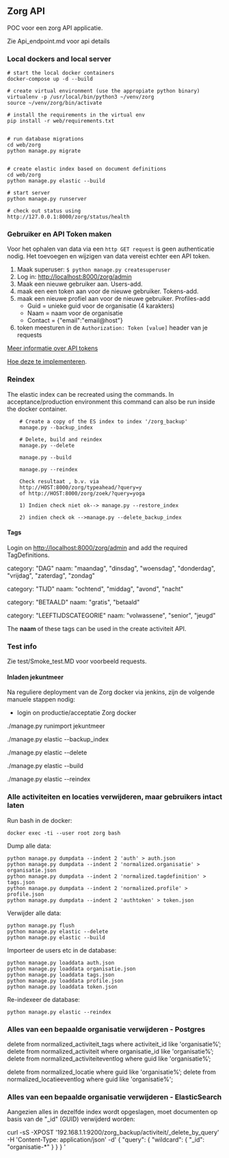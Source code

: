 ## Zorg API
POC voor een zorg API applicatie.

Zie Api_endpoint.md voor api details

### Local dockers and local server
    # start the local docker containers
	docker-compose up -d --build
	
	# create virtual environment (use the appropiate python binary)
	virtualenv -p /usr/local/bin/python3 ~/venv/zorg
    source ~/venv/zorg/bin/activate
    
    # install the requirements in the virtual env
    pip install -r web/requirements.txt

   
    # run database migrations
    cd web/zorg
    python manage.py migrate


    # create elastic index based on document definitions
    cd web/zorg
    python manage.py elastic --build

    # start server
    python manage.py runserver  
   
   	# check out status using
    http://127.0.0.1:8000/zorg/status/health


### Gebruiker en API Token maken
Voor het ophalen van data via een `http GET request` is geen authenticatie nodig.
Het toevoegen en wijzigen van data vereist echter een API token.

1. Maak superuser: `$ python manage.py createsuperuser`
2. Log in: <http://localhost:8000/zorg/admin> 
3. Maak een nieuwe gebruiker aan. Users-add.
4. maak een een token aan voor de nieuwe gebruiker. Tokens-add.
5. maak een nieuwe profiel aan voor de nieuwe gebruiker. Profiles-add
    * Guid = unieke guid voor de organisatie (4 karakters)
    * Naam = naam voor de organisatie
    * Contact = {"email":"email@host"}
5. token meesturen in de `Authorization: Token [value]` header van je requests


[Meer informatie over API tokens](https://scotch.io/tutorials/the-ins-and-outs-of-token-based-authentication)

[Hoe deze te implementeren](http://www.django-rest-framework.org/api-guide/authentication/#tokenauthentication).

####

### Reindex ###
The elastic index can be recreated using the commands.
In acceptance/production environment this command can also be run inside the docker container.

        # Create a copy of the ES index to index '/zorg_backup'
        manage.py --backup_index

        # Delete, build and reindex
        manage.py --delete

        manage.py --build

        manage.py --reindex

        Check resultaat , b.v. via
        http://HOST:8000/zorg/typeahead/?query=y
        of http://HOST:8000/zorg/zoek/?query=yoga

        1) Indien check niet ok--> manage.py --restore_index

        2) indien check ok -->manage.py --delete_backup_index
            
#### Tags #####
   Login on <http://localhost:8000/zorg/admin> and add the required TagDefinitions.

category: "DAG"
naam: "maandag", "dinsdag", "woensdag", "donderdag", "vrijdag", "zaterdag", "zondag"

category: "TIJD"
naam: "ochtend", "middag", "avond", "nacht"

category: "BETAALD"
naam: "gratis", "betaald"

category: "LEEFTIJDSCATEGORIE"
naam: "volwassene", "senior", "jeugd"


The **naam** of these tags can be used in the create activiteit API.


### Test info ####

Zie test/Smoke_test.MD voor voorbeeld requests.


#### Inladen jekuntmeer
Na reguliere deployment van de Zorg docker via jenkins, zijn de volgende manuele stappen nodig:

- login on productie/acceptatie Zorg docker

./manage.py runimport jekuntmeer

./manage.py elastic --backup_index

./manage.py elastic --delete

./manage.py elastic --build

./manage.py elastic --reindex

### Alle activiteiten en locaties verwijderen, maar gebruikers intact laten

Run bash in de docker:
```
docker exec -ti --user root zorg bash
```

Dump alle data:
```
python manage.py dumpdata --indent 2 'auth' > auth.json
python manage.py dumpdata --indent 2 'normalized.organisatie' > organisatie.json
python manage.py dumpdata --indent 2 'normalized.tagdefinition' > tags.json
python manage.py dumpdata --indent 2 'normalized.profile' > profile.json
python manage.py dumpdata --indent 2 'authtoken' > token.json
```

Verwijder alle data:
```
python manage.py flush
python manage.py elastic --delete
python manage.py elastic --build
```

Importeer de users etc in de database:
```
python manage.py loaddata auth.json
python manage.py loaddata organisatie.json
python manage.py loaddata tags.json
python manage.py loaddata profile.json
python manage.py loaddata token.json
```

Re-indexeer de database:
```
python manage.py elastic --reindex
```

### Alles van een bepaalde organisatie verwijderen - Postgres
delete from normalized_activiteit_tags where activiteit_id like 'organisatie%’;
delete from normalized_activiteit where organisatie_id like 'organisatie%’;
delete from normalized_activiteiteventlog where guid like 'organisatie%’;

delete from normalized_locatie where guid like 'organisatie%’;
delete from normalized_locatieeventlog where guid like 'organisatie%';

### Alles van een bepaalde organisatie verwijderen - ElasticSearch
Aangezien alles in dezelfde index wordt opgeslagen, moet documenten op basis van de "_id" (GUID) verwijderd worden:

curl -sS -XPOST '192.168.1.1:9200/zorg_backup/activiteit/_delete_by_query' -H 'Content-Type: application/json' -d'
{
  "query": {
    "wildcard": {
      "_id": "organisatie-*"
    }
  }
}
'
